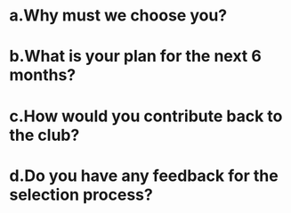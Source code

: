 # a.Why must we choose you?


# b.What is your plan for the next 6 months?

# c.How would you contribute back to the club? 

# d.Do you have any feedback for the selection process?
